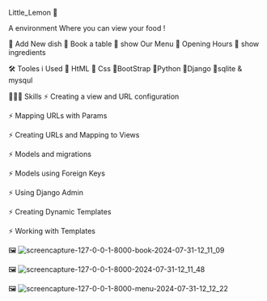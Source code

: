 Little_Lemon 🍋

  A environment Where you can view your food !


🍋 Add New dish
🍋 Book a table
🍋 show Our Menu
🍋 Opening Hours
🍋 show ingredients

🛠️ Tooles i Used 
  🔰 HtML
  🔰 Css
  🔰BootStrap
  🔰Python
  🔰Django
  🔰sqlite & mysqul

🏋🏻‍♂️ Skills 
  ⚡️ Creating a view and URL configuration

  ⚡️ Mapping URLs with Params

  ⚡️ Creating URLs and Mapping to Views

  ⚡️ Models and migrations

  ⚡️ Models using Foreign Keys

  ⚡️ Using Django Admin

  ⚡️ Creating Dynamic Templates

  ⚡️ Working with Templates


  



🖼️    ![screencapture-127-0-0-1-8000-book-2024-07-31-12_11_09](https://github.com/user-attachments/assets/655148fe-71c4-4c9a-9b04-bda3ddd298b6)

🖼️   ![screencapture-127-0-0-1-8000-2024-07-31-12_11_48](https://github.com/user-attachments/assets/f99a05d4-a2ea-40e3-a6ba-d1981dca3002)

🖼️  ![screencapture-127-0-0-1-8000-menu-2024-07-31-12_12_22](https://github.com/user-attachments/assets/ffb0a277-5e68-4679-95e2-451ae2b212a6)
